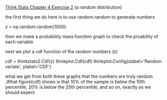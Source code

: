 [Think Stats Chapter 4 Exercise 2](http://greenteapress.com/thinkstats2/html/thinkstats2005.html#toc41) (a random distribution)

>> 
the first thing we do here is to use random.random to generate numbers 

z = np.random.random(1000)

then we make a probability mass function graph to check the proability of each variable 

next we plot a cdf function of the random numbers (z) 


cdf = thinkstats2.Cdf(z)
thinkplot.Cdf(cdf)
thinkplot.Config(xlabel='Random variate', ylabel='CDF')
  
  
  what we get from both these graphs that the numbers are truly random ,What  figure(cdf) shows is that 10% of the sample is below the 10th percentile, 20% is below the 20th percentile, and so on, exactly as we should expect.
